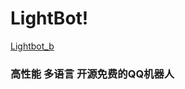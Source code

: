 # LightBot!
[Lightbot_b](https://user-images.githubusercontent.com/93127461/214476084-e5b1a58a-118d-4c48-b27b-5fe225b8fa46.png)

### 高性能 多语言 开源免费的****QQ机器人****
